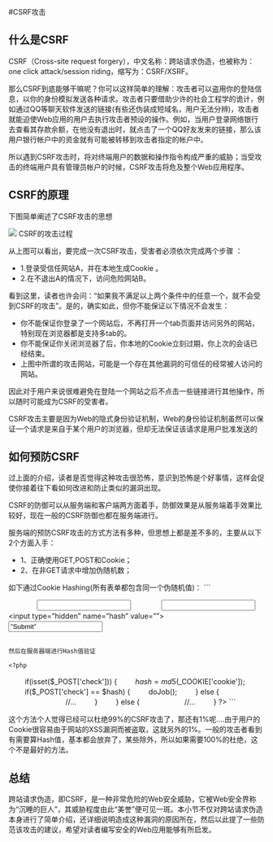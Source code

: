 #CSRF攻击

## 什么是CSRF
CSRF（Cross-site request forgery），中文名称：跨站请求伪造，也被称为：one click attack/session riding，缩写为：CSRF/XSRF。

那么CSRF到底能够干嘛呢？你可以这样简单的理解：攻击者可以盗用你的登陆信息，以你的身份模拟发送各种请求。攻击者只要借助少许的社会工程学的诡计，例如通过QQ等聊天软件发送的链接(有些还伪装成短域名，用户无法分辨)，攻击者就能迫使Web应用的用户去执行攻击者预设的操作。例如，当用户登录网络银行去查看其存款余额，在他没有退出时，就点击了一个QQ好友发来的链接，那么该用户银行帐户中的资金就有可能被转移到攻击者指定的帐户中。

所以遇到CSRF攻击时，将对终端用户的数据和操作指令构成严重的威胁；当受攻击的终端用户具有管理员帐户的时候，CSRF攻击将危及整个Web应用程序。

## CSRF的原理
下图简单阐述了CSRF攻击的思想

![](http://oc9orpe44.bkt.clouddn.com/17-2-17/58867839-file_1487316382545_674.png)
CSRF的攻击过程

从上图可以看出，要完成一次CSRF攻击，受害者必须依次完成两个步骤 ：

- 1.登录受信任网站A，并在本地生成Cookie 。
- 2.在不退出A的情况下，访问危险网站B。

看到这里，读者也许会问：“如果我不满足以上两个条件中的任意一个，就不会受到CSRF的攻击”。是的，确实如此，但你不能保证以下情况不会发生：

- 你不能保证你登录了一个网站后，不再打开一个tab页面并访问另外的网站，特别现在浏览器都是支持多tab的。
- 你不能保证你关闭浏览器了后，你本地的Cookie立刻过期，你上次的会话已经结束。
- 上图中所谓的攻击网站，可能是一个存在其他漏洞的可信任的经常被人访问的网站。

因此对于用户来说很难避免在登陆一个网站之后不点击一些链接进行其他操作，所以随时可能成为CSRF的受害者。

CSRF攻击主要是因为Web的隐式身份验证机制，Web的身份验证机制虽然可以保证一个请求是来自于某个用户的浏览器，但却无法保证该请求是用户批准发送的

## 如何预防CSRF
过上面的介绍，读者是否觉得这种攻击很恐怖，意识到恐怖是个好事情，这样会促使你接着往下看如何改进和防止类似的漏洞出现。

CSRF的防御可以从服务端和客户端两方面着手，防御效果是从服务端着手效果比较好，现在一般的CSRF防御也都在服务端进行。

服务端的预防CSRF攻击的方式方法有多种，但思想上都是差不多的，主要从以下2个方面入手：

- 1、正确使用GET,POST和Cookie；
- 2、在非GET请求中增加伪随机数；

如下通过Cookie Hashing(所有表单都包含同一个伪随机值)：
    ```
    　<?php
　　　　$hash = md5($_COOKIE['cookie']);
　　?>
　　<form method=”POST” action=”transfer.php”>
　　　　<input type=”text” name=”toBankId”>
　　　　<input type=”text” name=”money”>
　　　　<input type=”hidden” name=”hash” value=”<?=$hash;?>”>
　　　　<input type=”submit” name=”submit” value=”Submit”>
　　</form>
   ```
   
   然后在服务器端进行Hash值验证
   ```
    <?php
　　      if(isset($_POST['check'])) {
     　　      $hash = md5($_COOKIE['cookie']);
          　　 if($_POST['check'] == $hash) {
               　　 doJob();
　　           } else {
　　　　　　　　//...
          　　 }
　　      } else {
　　　　　　//...
　　      }
    ?>
    ```

这个方法个人觉得已经可以杜绝99%的CSRF攻击了，那还有1%呢....由于用户的Cookie很容易由于网站的XSS漏洞而被盗取，这就另外的1%。一般的攻击者看到有需要算Hash值，基本都会放弃了，某些除外，所以如果需要100%的杜绝，这个不是最好的方法。

## 总结
跨站请求伪造，即CSRF，是一种非常危险的Web安全威胁，它被Web安全界称为“沉睡的巨人”，其威胁程度由此“美誉”便可见一斑。本小节不仅对跨站请求伪造本身进行了简单介绍，还详细说明造成这种漏洞的原因所在，然后以此提了一些防范该攻击的建议，希望对读者编写安全的Web应用能够有所启发。


